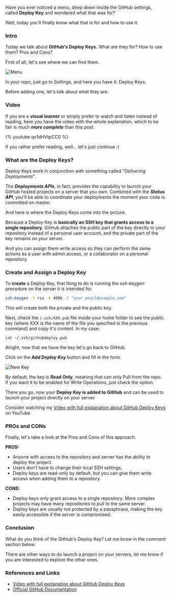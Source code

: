 Have you ever noticed a menu, deep down inside the GitHub settings, called __Deploy Key__ and wondered what that was for?

Well, today you'll finally know what that is for and how to use it.

### Intro

Today we talk about __GitHub's Deploy Keys.__ What are they for? How to use them? Pros and Cons?

First of all, let's see where we can find them.

![Menu](https://dev-to-uploads.s3.amazonaws.com/i/yzdn6behzbpeyi5ubpx7.png)

In your _repo_, just go to _Settings_, and here you have it: Deploy Keys.

Before adding one, let's talk about what they are.

### Video

If you are a __visual learner__ or simply prefer to watch and listen instead of reading, here you have the video with the whole explanation, which to be fair is much ___more complete___ than this post.

{% youtube qx1dHVtpCC0 %}

If you rather prefer reading, well... let's just continue    :) 

### What are the Deploy Keys?

Deploy Keys work in conjunction with something called "_Delivering Deployments_".

The ___Deployments APIs___, in fact, provides the capability to launch your GitHub hosted projects on a server that you own. Combined with the ___Status API___, you'll be able to coordinate your deployments the moment your code is committed on master.

And here is where the Deploy Keys come into the picture.

Because a Deploy Key is __basically an SSH key that grants access to a single repository__. GitHub attaches the public part of the key directly to your repository instead of a personal user account, and the private part of the key remains on your server.

And you can assign them write access so they can perform the same actions as a user with admin access, or a collaborator on a personal repository.

### Create and Assign a Deploy Key

To __create__ a Deploy Key, first thing to do is running the _ssh-keygen_ procedure on the server it is intended for.

```bash
ssh-keygen -t rsa -b 4096 -C "your_email@example.com"
```

This will create both the private and the public key.

Next, check the `/.ssh/XXX.pub` file inside your home folder to see the public key (where XXX is the name of the file you specified in the previous command) and copy it's content. In my case:

```shell
cat ~/.ssh/githubdeploy.pub
```

Alright, now that we have the key let's go back to GitHub.

Click on the ___Add Deploy Key___ button and fill in the form.

![New Key](https://dev-to-uploads.s3.amazonaws.com/i/73iuxozqylky5ng249rz.png)

By default, the key is __Read Only__, meaning that can only Pull from the repo. If you want it to be enabled for Write Operations, just check the option.

There you go, now your __Deploy Key is added to GitHub__ and can be used to launch your project directly on your server.

Consider watching my [Video with full explanation about GitHub Deploy Keys](https://youtu.be/qx1dHVtpCC0) on YouTube

### PROs and CONs

Finally, let's take a look at the Pros and Cons of this approach.

__PROS:__

- Anyone with access to the repository and server has the ability to deploy the project.
- Users don't have to change their local SSH settings.
- Deploy keys are read-only by default, but you can give them write access when adding them to a repository.

__CONS:__

- Deploy keys only grant access to a single repository. More complex projects may have many repositories to pull to the same server.
- Deploy keys are usually not protected by a passphrase, making the key easily accessible if the server is compromised. 

### Conclusion

What do you think of the GitHub's Deploy Key? Let me know in the comment section below. 

There are other ways to do launch a project on your servers, let me know if you are interested to explore the other ones.

### References and Links

- [Video with full explanation about GitHub Deploy Keys](https://youtu.be/qx1dHVtpCC0)
- [Official GitHub Documentation](https://docs.github.com/en/developers/overview/managing-deploy-keys)